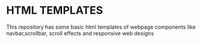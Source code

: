 # HTML TEMPLATES
This repository has some basic html templates of webpage components like navbar,scrollbar,
scroll effects and responsive web designs
